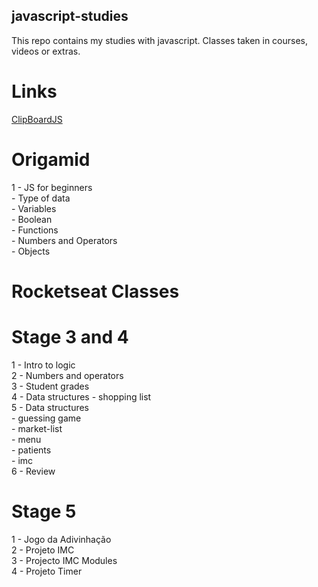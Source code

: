 ## javascript-studies

This repo contains my studies with javascript. Classes taken in courses, videos or extras.

# Links

[ClipBoardJS](https://clipboardjs.com/)

# Origamid

1 - JS for beginners<br>
    - Type of data<br>
    - Variables<br>
    - Boolean<br>
    - Functions<br>
    - Numbers and Operators<br>
    - Objects<br>



# Rocketseat Classes
# Stage 3 and 4

1 - Intro to logic <br>
2 - Numbers and operators <br>
3 - Student grades <br>
4 - Data structures - shopping list <br>
5 - Data structures <br>
    - guessing game <br>
    - market-list <br>
    - menu <br>
    - patients <br>
    - imc <br>
6 - Review

# Stage 5

1 - Jogo da Adivinhação  <br>
2 - Projeto IMC  <br>
3 - Projecto IMC Modules <br>
4 - Projeto Timer


